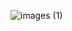 ![images (1)](https://github.com/4-n-d-o/veyon-antispy/assets/143189201/965290e0-455b-4051-b257-442f112f1af3)
